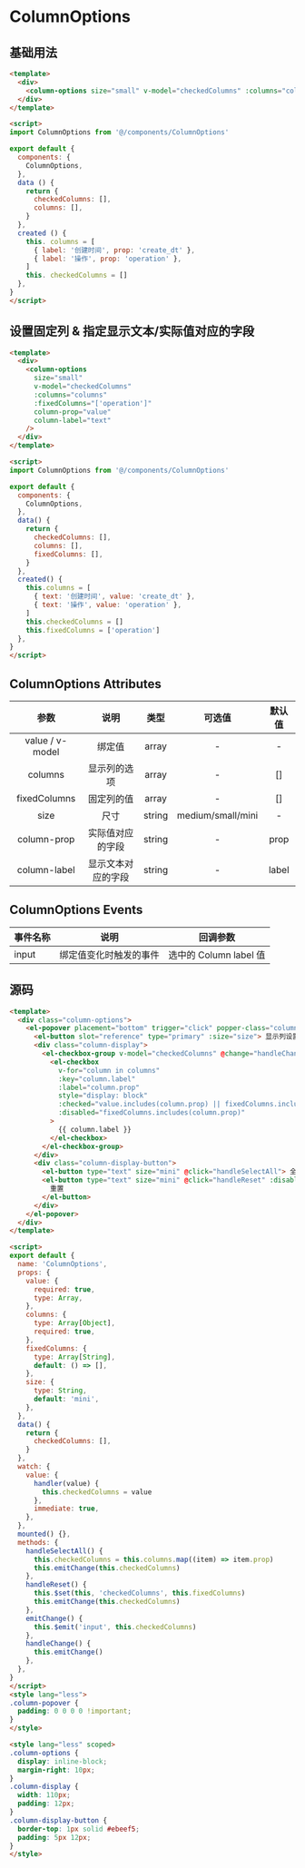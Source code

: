 # ColumnOptions

## 基础用法

```html unfold
<template>
  <div>
	<column-options size="small" v-model="checkedColumns" :columns="columns" />
  </div>
</template>

<script>
import ColumnOptions from '@/components/ColumnOptions'

export default {
  components: {
	ColumnOptions,
  },
  data () {
	return {
	  checkedColumns: [],
	  columns: [],
	}
  },
  created () {
	this. columns = [
	  { label: '创建时间', prop: 'create_dt' },
	  { label: '操作', prop: 'operation' },
	]
	this. checkedColumns = []
  },
}
</script>
```


## 设置固定列 & 指定显示文本/实际值对应的字段
```html fold
<template>
  <div>
    <column-options
      size="small"
      v-model="checkedColumns"
      :columns="columns"
      :fixedColumns="['operation']"
      column-prop="value"
      column-label="text"
    />
  </div>
</template>

<script>
import ColumnOptions from '@/components/ColumnOptions'

export default {
  components: {
    ColumnOptions,
  },
  data() {
    return {
      checkedColumns: [],
      columns: [],
      fixedColumns: [],
    }
  },
  created() {
    this.columns = [
      { text: '创建时间', value: 'create_dt' },
      { text: '操作', value: 'operation' },
    ]
    this.checkedColumns = []
    this.fixedColumns = ['operation']
  },
}
</script>
```

## ColumnOptions Attributes

|      参数       |        说明        |  类型  |      可选值       | 默认值 |
|:---------------:|:------------------:|:------:|:-----------------:|:------:|
| value / v-model |       绑定值       | array  |         -         |   -    |
|     columns     |    显示列的选项    | array  |         -         |   []   |
|  fixedColumns   |       固定列的值       | array  |         -         |   []   |
|      size       |        尺寸        | string | medium/small/mini |   -    |
|   column-prop   |  实际值对应的字段  | string |         -         |  prop  |
|  column-label   | 显示文本对应的字段 | string |         -         | label  |

## ColumnOptions Events

| 事件名称 | 说明                   |       回调参数        |
| -------- | ---------------------- |:---------------------:|
| input    | 绑定值变化时触发的事件 | 选中的 Column label 值 |

## 源码

```html title:index.vue
<template>
  <div class="column-options">
    <el-popover placement="bottom" trigger="click" popper-class="column-popover">
      <el-button slot="reference" type="primary" :size="size"> 显示列设置 </el-button>
      <div class="column-display">
        <el-checkbox-group v-model="checkedColumns" @change="handleChange($event)">
          <el-checkbox
            v-for="column in columns"
            :key="column.label"
            :label="column.prop"
            style="display: block"
            :checked="value.includes(column.prop) || fixedColumns.includes(column.prop)"
            :disabled="fixedColumns.includes(column.prop)"
          >
            {{ column.label }}
          </el-checkbox>
        </el-checkbox-group>
      </div>
      <div class="column-display-button">
        <el-button type="text" size="mini" @click="handleSelectAll"> 全选 </el-button>
        <el-button type="text" size="mini" @click="handleReset" :disabled="checkedColumns.length === 0">
          重置
        </el-button>
      </div>
    </el-popover>
  </div>
</template>

<script>
export default {
  name: 'ColumnOptions',
  props: {
    value: {
      required: true,
      type: Array,
    },
    columns: {
      type: Array[Object],
      required: true,
    },
    fixedColumns: {
      type: Array[String],
      default: () => [],
    },
    size: {
      type: String,
      default: 'mini',
    },
  },
  data() {
    return {
      checkedColumns: [],
    }
  },
  watch: {
    value: {
      handler(value) {
        this.checkedColumns = value
      },
      immediate: true,
    },
  },
  mounted() {},
  methods: {
    handleSelectAll() {
      this.checkedColumns = this.columns.map((item) => item.prop)
      this.emitChange(this.checkedColumns)
    },
    handleReset() {
      this.$set(this, 'checkedColumns', this.fixedColumns)
      this.emitChange(this.checkedColumns)
    },
    emitChange() {
      this.$emit('input', this.checkedColumns)
    },
    handleChange() {
      this.emitChange()
    },
  },
}
</script>
<style lang="less">
.column-popover {
  padding: 0 0 0 0 !important;
}
</style>

<style lang="less" scoped>
.column-options {
  display: inline-block;
  margin-right: 10px;
}
.column-display {
  width: 110px;
  padding: 12px;
}
.column-display-button {
  border-top: 1px solid #ebeef5;
  padding: 5px 12px;
}
</style>
```
